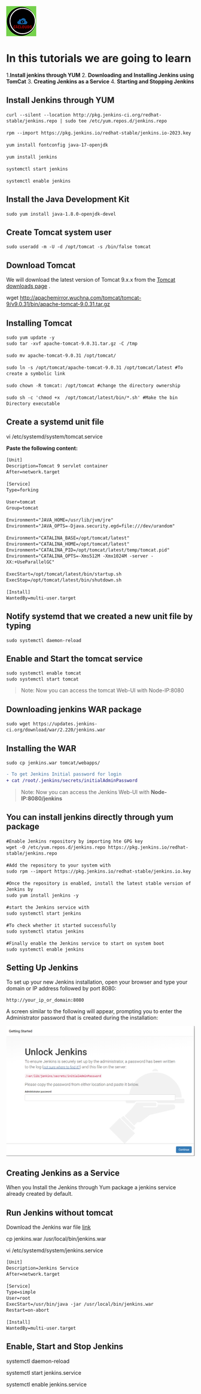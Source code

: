 
<img src="../images/c4logo.png">

# In this tutorials we are going to learn
 1.**Install jenkins through YUM**
 2. **Downloading and Installing Jenkins using TomCat**
 3. **Creating Jenkins as a Service**
 4. **Starting and Stopping Jenkins**

## Install Jenkins through YUM 
```
curl --silent --location http://pkg.jenkins-ci.org/redhat-stable/jenkins.repo | sudo tee /etc/yum.repos.d/jenkins.repo

rpm --import https://pkg.jenkins.io/redhat-stable/jenkins.io-2023.key

yum install fontconfig java-17-openjdk

yum install jenkins

systemctl start jenkins

systemctl enable jenkins

```

## Install the Java Development Kit
```code
sudo yum install java-1.8.0-openjdk-devel
``` 

## Create Tomcat system user

```
sudo useradd -m -U -d /opt/tomcat -s /bin/false tomcat
```

## Download Tomcat 
We will download the latest version of Tomcat 9.x.x from the [Tomcat downloads page](https://tomcat.apache.org/download-90.cgi) .

wget http://apachemirror.wuchna.com/tomcat/tomcat-9/v9.0.31/bin/apache-tomcat-9.0.31.tar.gz

## Installing Tomcat 
```code
sudo yum update -y
sudo tar -xvf apache-tomcat-9.0.31.tar.gz -C /tmp

sudo mv apache-tomcat-9.0.31 /opt/tomcat/

sudo ln -s /opt/tomcat/apache-tomcat-9.0.31 /opt/tomcat/latest #To create a symbolic link

sudo chown -R tomcat: /opt/tomcat #change the directory ownership 

sudo sh -c 'chmod +x  /opt/tomcat/latest/bin/*.sh' #Make the bin Directory executable

```

## Create a systemd unit file
vi /etc/systemd/system/tomcat.service

**Paste the following content:**

```shell
[Unit]
Description=Tomcat 9 servlet container
After=network.target

[Service]
Type=forking

User=tomcat
Group=tomcat

Environment="JAVA_HOME=/usr/lib/jvm/jre"
Environment="JAVA_OPTS=-Djava.security.egd=file:///dev/urandom"

Environment="CATALINA_BASE=/opt/tomcat/latest"
Environment="CATALINA_HOME=/opt/tomcat/latest"
Environment="CATALINA_PID=/opt/tomcat/latest/temp/tomcat.pid"
Environment="CATALINA_OPTS=-Xms512M -Xmx1024M -server -XX:+UseParallelGC"

ExecStart=/opt/tomcat/latest/bin/startup.sh
ExecStop=/opt/tomcat/latest/bin/shutdown.sh

[Install]
WantedBy=multi-user.target

```
## Notify systemd that we created a new unit file by typing

```
sudo systemctl daemon-reload

```

## Enable and Start the tomcat service

```
sudo systemctl enable tomcat
sudo systemctl start tomcat

```

> Note: Now you can access the tomcat Web-UI with Node-IP:8080

## Downloading jenkins WAR package

```code
sudo wget https://updates.jenkins-ci.org/download/war/2.220/jenkins.war
```

## Installing the WAR
```code
sudo cp jenkins.war tomcat/webapps/
```
```diff
- To get Jenkins Initial password for login 
+ cat /root/.jenkins/secrets/initialAdminPassword
```
> Note: Now you can access the Jenkins Web-UI with **Node-IP:8080/jenkins**

## You can install jenkins directly through yum package
```code
#Enable Jenkins repository by importing hte GPG key
wget -O /etc/yum.repos.d/jenkins.repo https://pkg.jenkins.io/redhat-stable/jenkins.repo

#Add the repository to your system with
sudo rpm --import https://pkg.jenkins.io/redhat-stable/jenkins.io.key

#Once the repository is enabled, install the latest stable version of Jenkins by
sudo yum install jenkins -y

#start the Jenkins service with
sudo systemctl start jenkins

#To check whether it started successfully
sudo systemctl status jenkins

#Finally enable the Jenkins service to start on system boot
sudo systemctl enable jenkins
```

## Setting Up Jenkins
To set up your new Jenkins installation, open your browser and type your domain or IP address followed by port 8080:

```code
http://your_ip_or_domain:8080
```
A screen similar to the following will appear, prompting you to enter the Administrator password that is created during the installation:

<img src="../images/Unlock-Jenkins.PNG">

## Creating Jenkins as a Service
When you Install the Jenkins through Yum package a jenkins service already created by default.

## Run Jenkins without tomcat

Download the Jenkins war file [link](http://mirrors.jenkins.io/war-stable)

cp jenkins.war /usr/local/bin/jenkins.war

vi /etc/systemd/system/jenkins.service

```
[Unit]
Description=Jenkins Service
After=network.target

[Service]
Type=simple
User=root
ExecStart=/usr/bin/java -jar /usr/local/bin/jenkins.war
Restart=on-abort

[Install]
WantedBy=multi-user.target
```

## Enable, Start and Stop Jenkins
systemctl daemon-reload 

systemctl start jenkins.service

systemctl enable jenkins.service



 
  



